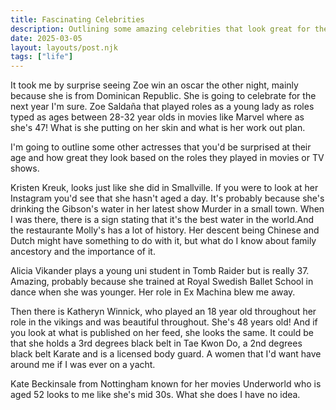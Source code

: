 ```yaml
---
title: Fascinating Celebrities
description: Outlining some amazing celebrities that look great for their age
date: 2025-03-05
layout: layouts/post.njk
tags: ["life"]
---
```


It took me by surprise seeing Zoe win an oscar the other night, mainly because she is from Dominican Republic. She is going to celebrate for the next year I'm sure. Zoe Saldaña that played roles as a young lady as roles typed as ages between 28-32 year olds in movies like Marvel where as she's 47! What is she putting on her skin and what is her work out plan.

I'm going to outline some other actresses that you'd be surprised at their age and how great they look based on the roles they played in movies or TV shows.

Kristen Kreuk, looks just like she did in Smallville. If you were to look at her Instagram you'd see that she hasn't aged a day. It's probably because she's drinking the Gibson's water in her latest show Murder in a small town. When I was there, there is a sign stating that it's the best water in the world.And the restaurante Molly's has a lot of history. Her descent being Chinese and Dutch might have something to do with it, but what do I know about family ancestory and the importance of it.

Alicia Vikander plays a young uni student in Tomb Raider but is really 37. Amazing, probably because she trained at Royal Swedish Ballet School in dance when she was younger. Her role in Ex Machina blew me away.

Then there is Katheryn Winnick, who played an 18 year old throughout her role in the vikings and was beautiful throughout. She's 48 years old! And if you look at what is published on her feed, she looks the same. It could be that she holds a 3rd degrees black belt in Tae Kwon Do, a 2nd degrees black belt Karate and is a licensed body guard. A women that I'd want have around me if I was ever on a yacht.

Kate Beckinsale from Nottingham known for her movies Underworld who is aged 52 looks to me like she's mid 30s. What she does I have no idea.


